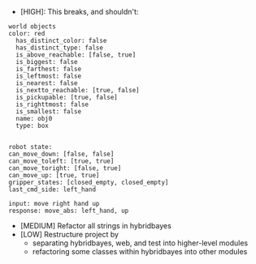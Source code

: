 - [HIGH]: This breaks, and shouldn't:

```
world objects
color: red
  has_distinct_color: false
  has_distinct_type: false
  is_above_reachable: [false, true]
  is_biggest: false
  is_farthest: false
  is_leftmost: false
  is_nearest: false
  is_nextto_reachable: [true, false]
  is_pickupable: [true, false]
  is_righttmost: false
  is_smallest: false
  name: obj0
  type: box


robot state:
can_move_down: [false, false]
can_move_toleft: [true, true]
can_move_toright: [false, true]
can_move_up: [true, true]
gripper_states: [closed_empty, closed_empty]
last_cmd_side: left_hand

input: move right hand up
response: move_abs: left_hand, up
```

- [MEDIUM] Refactor all strings in hybridbayes
- [LOW] Restructure project by
	- separating hybridbayes, web, and test into higher-level modules
	- refactoring some classes within hybridbayes into other modules
